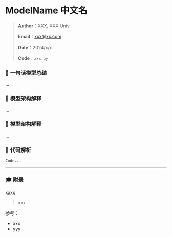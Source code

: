 # ModelName 中文名

> **Author**：XXX, XXX Univ.
>
> **Email**：xxx@xx.com
>
> **Date**：2024/x/x
>
> **Code**：`xxx.py`

### 🌟 **一句话模型总结**

...

### 🌟 **模型架构解释**

...

### 🌟 **模型架构解释**

...

### 🌟 **代码解析**

```py
Code...
```

---

### 🎓 附录

xxxx

> xxx

参考：

- xxx
- yyy
